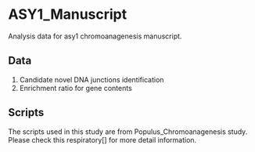 # ASY1_Manuscript
Analysis data for asy1 chromoanagenesis manuscript.

## Data ##
1. Candidate novel DNA junctions identification
2. Enrichment ratio for gene contents

## Scripts ##
The scripts used in this study are from Populus_Chromoanagenesis study. 
Please check this respiratory[] for more detail information. 
